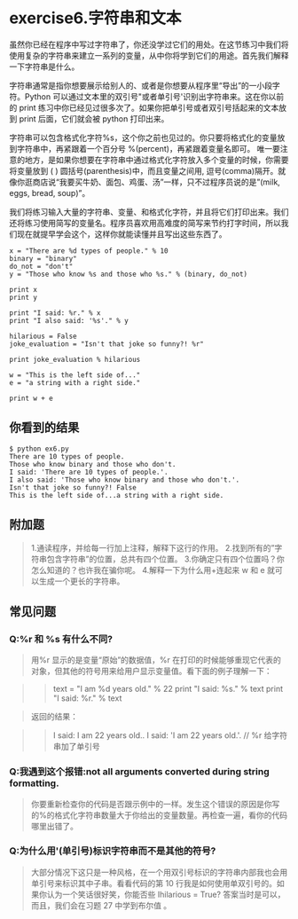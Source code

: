 # exercise6.字符串和文本
虽然你已经在程序中写过字符串了，你还没学过它们的用处。在这节练习中我们将使用复杂的字符串来建立一系列的变量，从中你将学到它们的用途。首先我们解释一下字符串是什么。

字符串通常是指你想要展示给别人的、或者是你想要从程序里“导出”的一小段字符。Python 可以通过文本里的双引号"或者单引号'识别出字符串来。这在你以前的 print 练习中你已经见过很多次了。如果你把单引号或者双引号括起来的文本放到 print 后面，它们就会被 python 打印出来。

字符串可以包含格式化字符%s，这个你之前也见过的。你只要将格式化的变量放到字符串中，再紧跟着一个百分号 %(percent)，再紧跟着变量名即可。 唯一要注意的地方，是如果你想要在字符串中通过格式化字符放入多个变量的时候，你需要将变量放到 ( ) 圆括号(parenthesis)中，而且变量之间用, 逗号(comma)隔开。就像你逛商店说“我要买牛奶、面包、鸡蛋、汤”一样，只不过程序员说的是”(milk, eggs, bread, soup)”。

我们将练习输入大量的字符串、变量、和格式化字符，并且将它们打印出来。我们还将练习使用简写的变量名。程序员喜欢用高难度的简写来节约打字时间，所以我们现在就提早学会这个，这样你就能读懂并且写出这些东西了。

```
x = "There are %d types of people." % 10
binary = "binary"
do_not = "don't"
y = "Those who know %s and those who %s." % (binary, do_not)

print x
print y

print "I said: %r." % x
print "I also said: '%s'." % y

hilarious = False
joke_evaluation = "Isn't that joke so funny?! %r"

print joke_evaluation % hilarious

w = "This is the left side of..."
e = "a string with a right side."

print w + e
```

## 你看到的结果

```
$ python ex6.py
There are 10 types of people.
Those who know binary and those who don't.
I said: 'There are 10 types of people.'.
I also said: 'Those who know binary and those who don't.'.
Isn't that joke so funny?! False
This is the left side of...a string with a right side.
```

## 附加题

> 1.通读程序，并给每一行加上注释，解释下这行的作用。
2.找到所有的”字符串包含字符串”的位置，总共有四个位置。
3.你确定只有四个位置吗？你怎么知道的？也许我在骗你呢。
4.解释一下为什么用+连起来 w 和 e 就可以生成一个更长的字符串。

## 常见问题

### Q:%r 和 %s 有什么不同?

> 用%r 显示的是变量“原始”的数据值，%r 在打印的时候能够重现它代表的对象，但其他的符号用来给用户显示变量值。看下面的例子理解一下：

>> text = "I am %d years old." % 22
print "I said: %s." % text
print "I said: %r." % text

> 返回的结果：

>> I said: I am 22 years old..
I said: 'I am 22 years old.'. // %r 给字符串加了单引号

### Q:我遇到这个报错:not all arguments converted during string formatting.

> 你要重新检查你的代码是否跟示例中的一样。发生这个错误的原因是你写的%的格式化字符串数量大于你给出的变量数量。再检查一遍，看你的代码哪里出错了。

### Q:为什么用'(单引号)标识字符串而不是其他的符号?

> 大部分情况下这只是一种风格，在一个用双引号标识的字符串内部我也会用单引号来标识其中子串。看看代码的第 10 行我是如何使用单双引号的。如果你认为一个笑话很好笑，你能否些 Ihilarious = True? 答案当时是可以，而且，我们会在习题 27 中学到布尔值 。